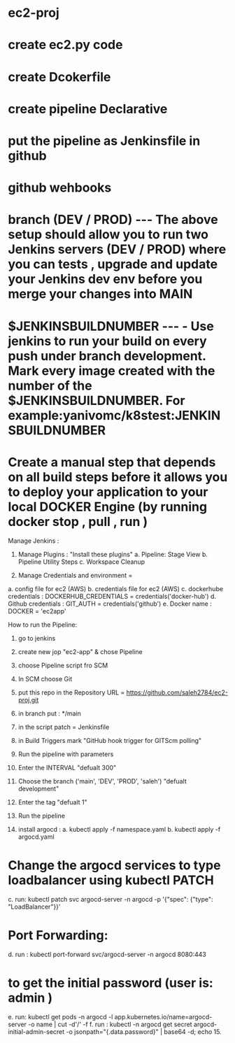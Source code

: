# ec2-proj
# create ec2.py code 
# create Dcokerfile 
# create pipeline Declarative
# put the pipeline as Jenkinsfile in github
# github wehbooks 
# branch (DEV / PROD) --- The above setup should allow you to run two Jenkins servers (DEV / PROD) where you can tests , upgrade and update your Jenkins dev env before you merge your changes into MAIN
# $JENKINSBUILDNUMBER --- -	Use jenkins to run your build on every push under branch development. Mark every image created with the number of the $JENKINSBUILDNUMBER. For example:yanivomc/k8stest:JENKINSBUILDNUMBER
# Create a manual step that depends on all build steps before it allows you to deploy your application to your local DOCKER Engine (by running docker stop , pull , run ) 

Manage Jenkins :
1. Manage Plugins :
"Install these plugins"
a. Pipeline: Stage View
b. Pipeline Utility Steps
c. Workspace Cleanup

2. Manage Credentials and environment = 

a. config file for ec2 (AWS)
b. credentials file for ec2 (AWS)
c. dockerhube credentials : DOCKERHUB_CREDENTIALS = credentials('docker-hub')
d. Github credentials : GIT_AUTH = credentials('github')
e. Docker name : DOCKER = 'ec2app'

How to run the Pipeline: 

1. go to jenkins 
2. create new jop "ec2-app" & chose Pipeline
3. choose Pipeline script fro SCM
4. In SCM choose Git
5. put this repo in the Repository URL = https://github.com/saleh2784/ec2-proj.git
6. in branch put : */main
7. in the script patch = Jenkinsfile
8. in Build Triggers mark "GitHub hook trigger for GITScm polling" 
9. Run the pipeline with parameters
10. Enter the INTERVAL "defualt 300"
11. Choose the branch ('main', 'DEV', 'PROD', 'saleh') "defualt development"
12. Enter the tag "defualt 1"
13. Run the pipeline

14. install argocd :
a. kubectl apply -f namespace.yaml
b. kubectl apply -f argocd.yaml
# Change the argocd services to type loadbalancer using kubectl PATCH
c. run: kubectl patch svc argocd-server -n argocd -p '{"spec": {"type": "LoadBalancer"}}'
# Port Forwarding:
d. run : kubectl port-forward svc/argocd-server -n argocd 8080:443
# to get the initial password (user is: admin )
e. run: kubectl get pods -n argocd -l app.kubernetes.io/name=argocd-server -o name | cut -d'/' -f f. run : kubectl -n argocd get secret argocd-initial-admin-secret -o jsonpath="{.data.password}" | base64 -d; echo
15. 